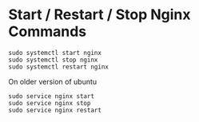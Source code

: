 # Start / Restart / Stop Nginx Commands

```
sudo systemctl start nginx 
sudo systemctl stop nginx 
sudo systemctl restart nginx
```

On older version of ubuntu
```
sudo service nginx start
sudo service nginx stop
sudo service nginx restart
```
